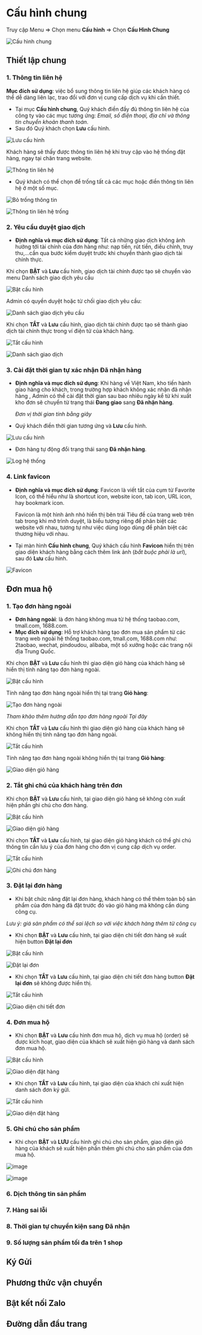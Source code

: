# Cấu hình chung

Truy cập Menu =&gt; Chọn menu **Cấu hình** =&gt; Chọn **Cấu Hình Chung**

![C&#x1EA5;u h&#xEC;nh chung](https://user-images.githubusercontent.com/73226975/132312213-9ada8b75-1c7c-435b-9d63-b62d5f6b8715.png)

## Thiết lập chung

### 1. Thông tin liên hệ

**Mục đích sử dụng**: việc bổ sung thông tin liên hệ giúp các khách hàng có thể dễ dàng liên lạc, trao đổi với đơn vị cung cấp dịch vụ khi cần thiết.

* Tại mục **Cấu hình chung**, Quý khách điền đầy đủ thông tin liên hệ của công ty vào các mục tương ứng: _Email, số điện thoại, địa chỉ và thông tin chuyển khoản thanh toán_.
* Sau đó Quý khách chọn **Lưu** cấu hình.

![L&#x1B0;u c&#x1EA5;u h&#xEC;nh](https://user-images.githubusercontent.com/73226975/132631569-4646dfbc-1e21-4e20-b8ee-5cf189f79999.png)

Khách hàng sẽ thấy được thông tin liên hệ khi truy cập vào hệ thống đặt hàng, ngay tại chân trang website.

![Th&#xF4;ng tin li&#xEA;n h&#x1EC7;](https://user-images.githubusercontent.com/73226975/132632453-8eb7b5b5-ffef-45c8-acdb-a38ede703535.png)

* Quý khách có thể chọn để trống tất cả các mục hoặc điền thông tin liên hệ ở một số mục.

![B&#x1ECF; tr&#x1ED1;ng th&#xF4;ng tin](https://user-images.githubusercontent.com/73226975/132633019-82aa78ec-c1b6-4360-8a4c-870f567f03d2.png)

![Th&#xF4;ng tin li&#xEA;n h&#x1EC7; tr&#x1ED1;ng](https://user-images.githubusercontent.com/73226975/132633140-068ad703-b0a7-44e5-bafb-f7078f2b4f82.png)

### 2. Yêu cầu duyệt giao dịch

* **Định nghĩa và mục đích sử dụng**: Tất cả những giao dịch không ảnh hưởng tới tài chính của đơn hàng như: nạp tiền, rút tiền, điều chỉnh, truy thu,…cần qua bước kiểm duyệt trước khi chuyển thành giao dịch tài chính thực. 

Khi chọn **BẬT** và **Lưu** cấu hình, giao dịch tài chính được tạo sẽ chuyển vào menu Danh sách giao dịch yêu cầu

![B&#x1EAD;t c&#x1EA5;u h&#xEC;nh](https://user-images.githubusercontent.com/73226975/132471196-e2d42dc7-acc4-422b-9e84-2fd6fd13eb41.png)

Admin có quyền duyệt hoặc từ chối giao dịch yêu cầu:

![Danh s&#xE1;ch giao d&#x1ECB;ch y&#xEA;u c&#x1EA7;u](https://user-images.githubusercontent.com/73226975/132471406-5e42caff-6e17-456b-9db3-12d83c1f4ba0.png)

Khi chọn **TẮT** và **Lưu** cấu hình, giao dịch tài chính được tạo sẽ thành giao dịch tài chính thực trong ví điện tử của khách hàng.

![T&#x1EAF;t c&#x1EA5;u h&#xEC;nh](https://user-images.githubusercontent.com/73226975/132473030-e15c1248-6fe6-4328-b521-c5630a27b1a5.png)

![Danh s&#xE1;ch giao d&#x1ECB;ch](https://user-images.githubusercontent.com/73226975/132473612-b5e06c1a-0321-402f-bb4f-15a35a2c4dcd.png)

### 3. Cài đặt thời gian tự xác nhận Đã nhận hàng

* **Định nghĩa và mục đích sử dụng**: Khi hàng về Việt Nam, kho tiến hành giao hàng cho khách, trong trường hợp khách không xác nhận đã nhận hàng , Admin có thể cài đặt thời gian sau bao nhiêu ngày kể từ khi xuất kho đơn sẽ chuyển từ trạng thái **Đang giao** sang **Đã nhận hàng**.

  _Đơn vị thời gian tính bằng giây_

* Quý khách điền thời gian tương ứng và **Lưu** cấu hình.

![L&#x1B0;u c&#x1EA5;u h&#xEC;nh](https://user-images.githubusercontent.com/73226975/132636002-2a1a7d19-7a39-4dde-8211-2813b059d305.png)

* Đơn hàng tự động đổi trạng thái sang **Đã nhận hàng**.

![Log h&#x1EC7; th&#x1ED1;ng](https://user-images.githubusercontent.com/73226975/132636216-da280e72-04fe-4ec4-9b07-2a741fc18ffb.png)

### 4. Link favicon

* **Định nghĩa và mục đích sử dụng**: Favicon là viết tắt của cụm từ Favorite Icon, có thể hiểu như là shortcut icon, website icon, tab icon, URL icon, hay bookmark icon.

  Favicon là một hình ảnh nhỏ hiển thị bên trái Tiêu đề của trang web trên tab trong khi mở trình duyệt, là biểu tượng riêng để phân biệt các website với nhau, tương tự như việc dùng logo dùng để phân biệt các thương hiệu với nhau.

* Tại màn hình **Cấu hình chung**, Quý khách cấu hình **Favicon** hiển thị trên giao diện khách hàng bằng cách thêm link ảnh \(_bắt buộc phải là url_\), sau đó **Lưu** cấu hình.

![Favicon](https://user-images.githubusercontent.com/73226975/132638898-fdf3fdbd-90ed-4761-bec2-ef8a3ec29434.png)

## Đơn mua hộ

### 1. Tạo đơn hàng ngoài

* **Đơn hàng ngoài**: là đơn hàng không mua từ hệ thống taobao.com, tmall.com, 1688.com.
* **Mục đích sử dụng**: Hỗ trợ khách hàng tạo đơn mua sản phẩm từ các trang web ngoài hệ thống taobao.com, tmall.com, 1688.com như: 2taobao, wechat, pindoudou, alibaba, một số xưởng hoặc các trang nội địa Trung Quốc.

Khi chọn **BẬT** và **Lưu** cấu hình thì giao diện giỏ hàng của khách hàng sẽ hiển thị tính năng tạo đơn hàng ngoài.

![B&#x1EAD;t c&#x1EA5;u h&#xEC;nh](https://user-images.githubusercontent.com/73226975/132630053-31a2fc37-4dcc-496d-bdbd-03dd91c7a65f.png)

Tính năng tạo đơn hàng ngoài hiển thị tại trang **Giỏ hàng**:

![T&#x1EA1;o &#x111;&#x1A1;n h&#xE0;ng ngo&#xE0;i](https://user-images.githubusercontent.com/73226975/132317625-b6ebd4be-5324-4d5f-9895-e8acd8263a64.png)

_Tham khảo thêm hướng dẫn tạo đơn hàng ngoài Tại đây_

Khi chọn **TẮT** và **Lưu** cấu hình thì giao diện giỏ hàng của khách hàng sẽ không hiển thị tính năng tạo đơn hàng ngoài.

![T&#x1EAF;t c&#x1EA5;u h&#xEC;nh](https://user-images.githubusercontent.com/73226975/132630132-9174de73-49a2-4245-80ab-8e59dede92a2.png)

Tính năng tạo đơn hàng ngoài không hiển thị tại trang **Giỏ hàng**:

![Giao di&#x1EC7;n gi&#x1ECF; h&#xE0;ng](https://user-images.githubusercontent.com/73226975/132318982-102e8176-067e-4511-bb14-1fe29b891ead.png)

### 2. Tắt ghi chú của khách hàng trên đơn

Khi chọn **BẬT** và **Lưu** cấu hình, tại giao diện giỏ hàng sẽ không còn xuất hiện phần ghi chú cho đơn hàng.

![B&#x1EAD;t c&#x1EA5;u h&#xEC;nh](https://user-images.githubusercontent.com/73226975/132493316-9d74f4cf-8507-4767-ad3b-c441c168393a.png)

![Giao di&#x1EC7;n gi&#x1ECF; h&#xE0;ng](https://user-images.githubusercontent.com/73226975/132475691-00a59357-69fe-4172-b9ea-33ffd641a385.png)

Khi chọn **TẮT** và **Lưu** cấu hình, tại giao diện giỏ hàng khách có thể ghi chú thông tin cần lưu ý của đơn hàng cho đơn vị cung cấp dịch vụ order.

![T&#x1EAF;t c&#x1EA5;u h&#xEC;nh](https://user-images.githubusercontent.com/73226975/132474020-e5d04228-c684-4eae-a926-580066db4c4a.png)

![Ghi ch&#xFA; &#x111;&#x1A1;n h&#xE0;ng](https://user-images.githubusercontent.com/73226975/132493172-498462ed-14e9-4f24-9470-c218b64d46b7.png)

### 3. Đặt lại đơn hàng

* Khi bật chức năng đặt lại đơn hàng, khách hàng có thể thêm toàn bộ sản phẩm của đơn hàng đã đặt trước đó vào giỏ hàng mà không cần dùng công cụ. 

_Lưu ý: giá sản phẩm có thể sai lệch so với việc khách hàng thêm từ công cụ_

* Khi chọn **BẬT** và **Lưu** cấu hình, tại giao diện chi tiết đơn hàng sẽ xuất hiện button **Đặt lại đơn**

![B&#x1EAD;t c&#x1EA5;u h&#xEC;nh](https://user-images.githubusercontent.com/73226975/133065304-5d41643c-08e7-42d6-9144-7004d765692f.png)

![&#x110;&#x1EB7;t l&#x1EA1;i &#x111;&#x1A1;n](https://user-images.githubusercontent.com/73226975/133064973-4f81d673-63bb-4e0c-a51b-c57423b41449.png)

* Khi chọn **TẮT** và **Lưu** cấu hình, tại giao diện chi tiết đơn hàng button **Đặt lại đơn** sẽ không được hiển thị.

![T&#x1EAF;t c&#x1EA5;u h&#xEC;nh](https://user-images.githubusercontent.com/73226975/133065413-c6a02f54-af79-4576-96f1-193ad2562e56.png)

![Giao di&#x1EC7;n chi ti&#x1EBF;t &#x111;&#x1A1;n](https://user-images.githubusercontent.com/73226975/133065468-ff17ade3-2342-4de7-9ad1-8cdd29865e80.png)

### 4. Đơn mua hộ

* Khi chọn **BẬT** và **Lưu** cấu hình đơn mua hộ, dịch vụ mua hộ \(order\) sẽ được kích hoạt, giao diện của khách sẽ xuất hiện giỏ hàng và danh sách đơn mua hộ.

![B&#x1EAD;t c&#x1EA5;u h&#xEC;nh](https://user-images.githubusercontent.com/73226975/133066347-aa96c21a-9055-4baf-9a29-13add51d4e81.png)

![Giao di&#x1EC7;n &#x111;&#x1EB7;t h&#xE0;ng](https://user-images.githubusercontent.com/73226975/133067615-afde4501-9589-4a64-909e-332d040ed67a.png)

* Khi chọn **TẮT** và **Lưu** cấu hình, tại giao diện của khách chỉ xuất hiện danh sách đơn ký gửi.

![T&#x1EAF;t c&#x1EA5;u h&#xEC;nh](https://user-images.githubusercontent.com/73226975/133068966-c2f295b0-96ba-479a-860d-9b0689041dbe.png)

![Giao di&#x1EC7;n &#x111;&#x1EB7;t h&#xE0;ng](https://user-images.githubusercontent.com/73226975/133068921-964396bc-4d5c-4a49-b8d4-fe4cf059e651.png)

### 5. Ghi chú cho sản phẩm

- Khi chọn **BẬT** và **LƯU** cấu hình  ghi chú cho sản phẩm, giao diện giỏ hàng của khách sẽ xuất hiện phần thêm ghi chú cho sản phẩm của đơn mua hộ.

![image](https://user-images.githubusercontent.com/73226975/158142193-ddaac1d6-51e8-4e6a-94d7-121b486c3102.png)

![image](https://user-images.githubusercontent.com/73226975/158142096-85802c66-02af-43f9-b078-1795694b8ee8.png)


### 6. Dịch thông tin sản phẩm
### 7. Hàng sai lỗi
### 8. Thời gian tự chuyển kiện sang Đã nhận
### 9. Số lượng sản phẩm tối đa trên 1 shop
## Ký Gửi
## Phương thức vận chuyển
## Bật kết nối Zalo
## Đường dẫn đầu trang
